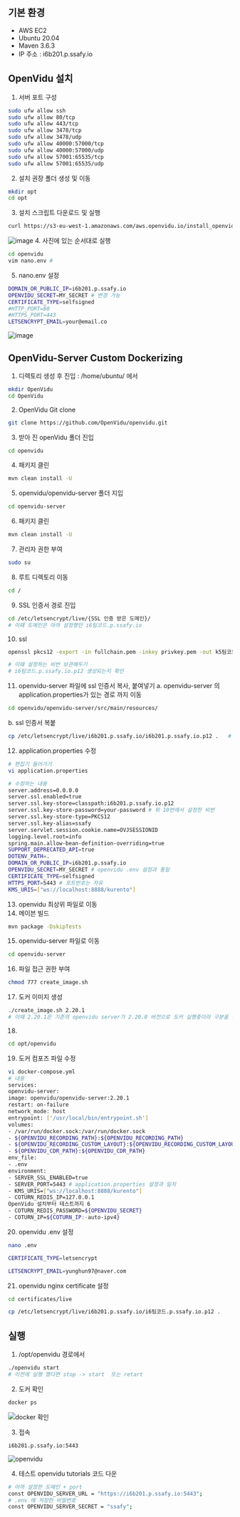 ## 기본 환경
- AWS EC2
- Ubuntu 20.04
- Maven 3.6.3
- IP 주소 : i6b201.p.ssafy.io
## OpenVidu 설치
1. 서버 포트 구성
```bash
sudo ufw allow ssh
sudo ufw allow 80/tcp
sudo ufw allow 443/tcp
sudo ufw allow 3478/tcp
sudo ufw allow 3478/udp
sudo ufw allow 40000:57000/tcp
sudo ufw allow 40000:57000/udp
sudo ufw allow 57001:65535/tcp
sudo ufw allow 57001:65535/udp
```
2. 설치 권장 폴더 생성 및 이동
```bash
mkdir opt
cd opt
```
3. 설치 스크립트 다운로드 및  실행
```bash
curl https://s3-eu-west-1.amazonaws.com/aws.openvidu.io/install_openvidu_latest.sh | bash

```
![image](https://user-images.githubusercontent.com/71022555/151701914-276b12bb-700f-4b31-96a3-388c18cf26c7.png)
4. 사진에 있는 순서대로 실행
```bash
cd openvidu
vim nano.env #
```
5. nano.env 설정
```bash
DOMAIN_OR_PUBLIC_IP=i6b201.p.ssafy.io
OPENVIDU_SECRET=MY_SECRET # 변경 가능
CERTIFICATE_TYPE=selfsigned
#HTTP_PORT=80
#HTTPS_PORT=443
LETSENCRYPT_EMAIL=your@email.co
```
![image](https://user-images.githubusercontent.com/71022555/151702012-5e077a48-456d-4bec-aa0c-ae6310df0cb7.png)

## OpenVidu-Server Custom Dockerizing
1. 디렉토리 생성 후 진입 : /home/ubuntu/ 에서 
```bash
mkdir OpenVidu
cd OpenVidu
```
2. OpenVidu Git clone
```bash
git clone https://github.com/OpenVidu/openvidu.git
```
3. 받아 진 openVidu 폴더 진입
```bash
cd openvidu
```
4. 패키지 클린
```bash
mvn clean install -U
```
5. openvidu/openvidu-server 폴더 지입
```bash
cd openvidu-server
```
6. 패키지 클린
```bash
mvn clean install -U
```
7. 관리자 권한 부여
```bash
sudo su
```
8. 루트 디렉토리 이동
```bash
cd /
```
9. SSL 인증서 경로 진입
```bash
cd /etc/letsencrypt/live/{SSL 인증 받은 도메인}/
# 이떄 도메인은 아까 설정했던 i6팀코드.p.ssafy.io
```
10. ssl
```bash
openssl pkcs12 -export -in fullchain.pem -inkey privkey.pem -out k5팀코드.p.ssafy.io.p12 --name ssafy -CAfile chain.pem -caname root

# 이때 설정하는 비번 보관해두기
# i6팀코드.p.ssafy.io.p12 생성되는지 확인
```
11. openvidu-server 파일에 ssl 인증서 복사, 붙여넣기
a. openvidu-server 의 application.properties가 있는 경로 까지 이동
```bash
cd openvidu/openvidu-server/src/main/resources/
```
b. ssl 인증서 복붙
```bash
cp /etc/letsencrypt/live/i6b201.p.ssafy.io/i6b201.p.ssafy.io.p12 .   # /etc~ 에 있는 파일을  .(현재 바라보고 있는 위치)에 복사
```
12. application.properties 수정
```bash
# 편집기 들어가기
vi application.properties

# 수정하는 내용
server.address=0.0.0.0
server.ssl.enabled=true
server.ssl.key-store=classpath:i6b201.p.ssafy.io.p12
server.ssl.key-store-password=your-password # 위 10번에서 설정한 비번
server.ssl.key-store-type=PKCS12
server.ssl.key-alias=ssafy
server.servlet.session.cookie.name=OVJSESSIONID
logging.level.root=info
spring.main.allow-bean-definition-overriding=true
SUPPORT_DEPRECATED_API=true
DOTENV_PATH=.
DOMAIN_OR_PUBLIC_IP=i6b201.p.ssafy.io
OPENVIDU_SECRET=MY_SECRET # openvidu .env 설정과 통일
CERTIFICATE_TYPE=selfsigned
HTTPS_PORT=5443 # 포트번호는 자유
KMS_URIS=["ws://localhost:8888/kurento"]
```
13. openvidu 최상위 파일로 이동
14. 메이븐 빌드
```bash
mvn package -DskipTests
```
15. openvidu-server 파일로 이동
```bash
cd openvidu-server
```
16. 파일 접근 권한 부여
```bash
chmod 777 create_image.sh
```
17. 도커 이미지 생성
```bash
./create_image.sh 2.20.1
# 이때 2.20.1은 기존의 openvidu server가 2.20.0 버전으로 도커 실행중이라 구분을 위해 버전을 달리 해줌
```
18. 
```bash
cd opt/openvidu
```
19. 도커 컴포즈 파일 수정
```bash
vi docker-compose.yml
# 내용
services:
openvidu-server:
image: openvidu/openvidu-server:2.20.1
restart: on-failure
network_mode: host
entrypoint: ['/usr/local/bin/entrypoint.sh']
volumes:
- /var/run/docker.sock:/var/run/docker.sock
- ${OPENVIDU_RECORDING_PATH}:${OPENVIDU_RECORDING_PATH}
- ${OPENVIDU_RECORDING_CUSTOM_LAYOUT}:${OPENVIDU_RECORDING_CUSTOM_LAYOUT}
- ${OPENVIDU_CDR_PATH}:${OPENVIDU_CDR_PATH}
env_file:
- .env
environment:
- SERVER_SSL_ENABLED=true
- SERVER_PORT=5443 # application.properties 설정과 일치
- KMS_URIS=["ws://localhost:8888/kurento"]
- COTURN_REDIS_IP=127.0.0.1
OpenVidu 설치부터 테스트까지 6
- COTURN_REDIS_PASSWORD=${OPENVIDU_SECRET}
- COTURN_IP=${COTURN_IP:-auto-ipv4}
```
  
20. openvidu .env 설정
```bash
nano .env

CERTIFICATE_TYPE=letsencrypt

LETSENCRYPT_EMAIL=yunghun97@naver.com

```

21. openvidu nginx certificate 설정
```bash
cd certificates/live

cp /etc/letsencrypt/live/i6b201.p.ssafy.io/i6팀코드.p.ssafy.io.p12 .    # etc~ 에 있는 파일을 .(현재 바라보고 있는 위치)에 복사
```
## 실행
1. /opt/openvidu 경로에서 
```bash
./openvidu start
# 이전에 실행 했다면 stop -> start  또는 retart

```
2. 도커 확인
```bash
docker ps
```
![docker 확인](https://user-images.githubusercontent.com/71022555/153356018-2454c187-897a-452b-b2a7-63b82e7525a5.png)

3. 접속
```
i6b201.p.ssafy.io:5443
```
![openvidu](https://user-images.githubusercontent.com/71022555/153356174-4e567d08-2e97-4f61-873c-39df469be6c1.png)

4. 테스트 openvidu tutorials 코드 다운
```bash
# 아까 설정한 도메인 + port
const OPENVIDU_SERVER_URL = "https://i6b201.p.ssafy.io:5443";
# .env 에 저장한 비밀번호
const OPENVIDU_SERVER_SECRET = "ssafy";
```

